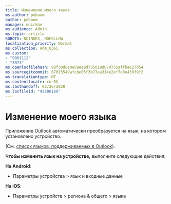 ```yaml
---
title: Изменение моего языка
ms.author: pebaum
author: pebaum
manager: mnirkhe
ms.audience: Admin
ms.topic: article
ROBOTS: NOINDEX, NOFOLLOW
localization_priority: Normal
ms.collection: Adm_O365
ms.custom:
- "9001112"
- "3073"
ms.openlocfilehash: 98f30d8e0a59ee9d735818d670755affbe627d54
ms.sourcegitcommit: 67015549afcbe05f3b77ea314e2ef7e0e439f9f2
ms.translationtype: MT
ms.contentlocale: ru-RU
ms.lasthandoff: 02/26/2020
ms.locfileid: "42286180"
---
```

# <a name="change-my-language"></a>Изменение моего языка

Приложение Outlook автоматически преобразуется на язык, на котором установлено устройство. 

(См. [список языков, поддерживаемых в Outlook](https://acompli.helpshift.com/a/outlook/?s=general-questions&f=in-which-languages-is-your-app-translated)). 

**Чтобы изменить язык на устройстве,** выполните следующие действия: 

**На Android**: 

- Параметры устройства > язык и входные данные 

**На iOS**: 

- Параметры устройств > региона & общего > языка 
